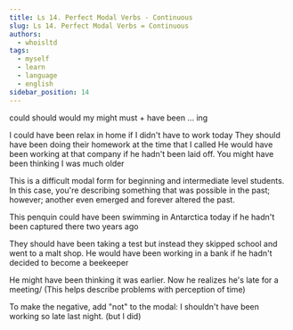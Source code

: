 ```yaml
---
title: Ls 14. Perfect Modal Verbs - Continuous
slug: Ls 14. Perfect Modal Verbs = Continuous
authors:
  - whoisltd
tags:
  - myself
  - learn
  - language
  - english
sidebar_position: 14
---
```


could should would my might must + have been ... ing

I could have been relax in home if I didn't have to work today
They should have been doing their homework at the time that I called
He would have been working at that company if he hadn't been laid off.
You might have been thinking I was much older

This is a difficult modal form for beginning and intermediate level students. In this case, you're describing something that was possible in the past; however; another even emerged and forever altered the past.

This penquin could have been swimming in Antarctica today if he hadn't been captured there two years ago

They should have been taking a test but instead they skipped school and went to a malt shop.
He would have been working in a bank if he hadn't decided to become a beekeeper

He might have been thinking it was earlier. Now he realizes he's late for a meeting/
(This helps describe problems with perception of time)

To make the negative, add "not" to the modal:
I shouldn't have been working so late last night. (but I did)
